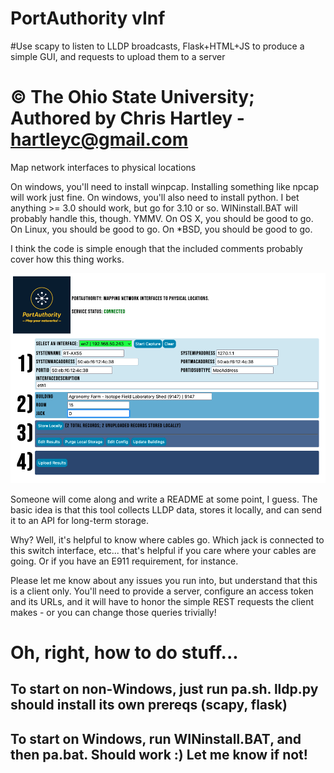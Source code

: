 # PortAuthority vInf
#Use scapy to listen to LLDP broadcasts, Flask+HTML+JS to produce a simple GUI, and requests to upload them to a server
# © The Ohio State University; Authored by Chris Hartley - hartleyc@gmail.com

Map network interfaces to physical locations

On windows, you'll need to install winpcap.  Installing something like npcap will work just fine.
On windows, you'll also need to install python.  I bet anything >= 3.0 should work, but go for 3.10 or so.
WINinstall.BAT will probably handle this, though. YMMV.
On OS X, you should be good to go.
On Linux, you should be good to go.
On *BSD, you should be good to go.

I think the code is simple enough that the included comments probably cover how this thing works.

![PortAuthorityScreenShot1.png](./PortAuthorityScreenShot1.png)

Someone will come along and write a README at some point, I guess.  The basic idea is that this tool collects LLDP data, stores it locally, and can send it to an API for long-term storage.  

Why?  Well, it's helpful to know where cables go.  Which jack is connected to this switch interface, etc... that's helpful if you care where your cables are going.  Or if you have an E911 requirement, for instance.

Please let me know about any issues you run into, but understand that this is a client only.  You'll need to provide a server, configure an access token and its URLs, and it will have to honor the simple REST requests the client makes - or you can change those queries trivially!

# Oh, right, how to do stuff...

## To start on non-Windows, just run pa.sh.  lldp.py should install its own prereqs (scapy, flask)
## To start on Windows, run WINinstall.BAT, and then pa.bat.  Should work :)  Let me know if not!
